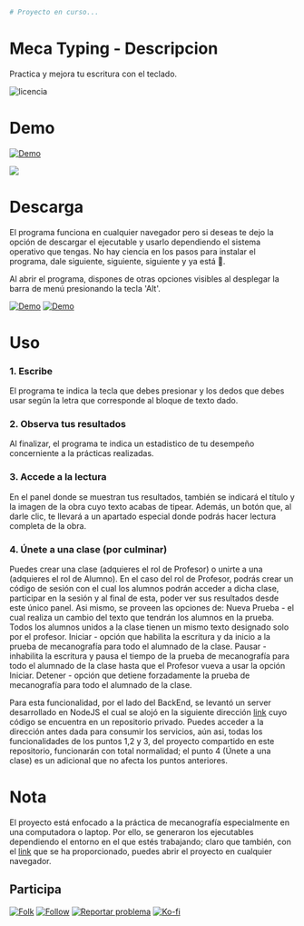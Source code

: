 ```bash
# Proyecto en curso...
```
# Meca Typing - Descripcion
Practica y mejora tu escritura con el teclado.
 
 <img src="https://img.shields.io/badge/LICENCIA-GPL-yellow?style=for-the-badge&logo=git&logoColor=white" alt="licencia" />

# Demo

<a href="https://mecatyping.netlify.app/">
 <img alt="Demo" title="Demo Button" src="https://shields.io/badge/-HAZ%20CLIC%20PARA%20VER%20LA%20DEMO-red.svg?&style=for-the-badge&logo=github&logoColor=white"/>
</a>

<p align="left"> 
 <img src="/Demo.gif"/>
</p>
    
# Descarga
El programa funciona en cualquier navegador pero si deseas te dejo la opción de descargar el ejecutable y usarlo dependiendo el sistema operativo que tengas. No hay ciencia en los pasos para instalar el programa, dale siguiente, siguiente, siguiente y ya está :see_no_evil:.

Al abrir el programa, dispones de otras opciones visibles al desplegar la barra de menú presionando la tecla 'Alt'.

<a href="https://github.com/KeyCuevasMelgarejo/archivos_publicos_/raw/master/MECA-TYPING_/meca-typing-app-1.1.0_linux.zip">
    <img alt="Demo" title="Demo Button" src="https://shields.io/badge/-DESCARGA%20PARA%20LINUX-blue.svg?&style=for-the-badge&logo=linux&logoColor=white"/></a>
<a href="https://github.com/KeyCuevasMelgarejo/archivos_publicos_/raw/master/MECA-TYPING_/meca-typing-app-%201.1.0_windows.zip">
    <img alt="Demo" title="Demo Button" src="https://shields.io/badge/-DESCARGA%20PARA%20WINDOWS-blue.svg?&style=for-the-badge&logo=windows&logoColor=white"/></a>

# Uso
### 1. Escribe
El programa te indica la tecla que debes presionar y los dedos que debes usar según la letra que corresponde al bloque de texto dado.
### 2. Observa tus resultados
Al finalizar, el programa te indica un estadistico de tu desempeño concerniente a la prácticas realizadas. 
### 3. Accede a la lectura
En el panel donde se muestran tus resultados, también se indicará el título y la imagen de la obra cuyo texto acabas de tipear. Además, un botón que, al darle clic, te llevará a un apartado especial donde podrás hacer lectura completa de la obra.
### 4. Únete a una clase (por culminar)
Puedes crear una clase (adquieres el rol de Profesor) o unirte a una (adquieres el rol de Alumno). En el caso del rol de Profesor, podrás crear un código de sesión con el cual los alumnos podrán acceder a dicha clase, participar en la sesión y al final de esta, poder ver sus resultados desde este único panel. Asi mismo, se proveen las opciones de:
Nueva Prueba - el cual realiza un cambio del texto que tendrán los alumnos en la prueba. Todos los alumnos unidos a la clase tienen un mismo texto designado solo por el profesor.
Iniciar - opción que habilita la escritura y da inicio a la prueba de mecanografía para todo el alumnado de la clase.
Pausar - inhabilita la escritura y pausa el tiempo de la prueba de mecanografía para todo el alumnado de la clase hasta que el Profesor vueva a usar la opción Iniciar.
Detener - opción que detiene forzadamente la prueba de mecanografía para todo el alumnado de la clase.

Para esta funcionalidad, por el lado del BackEnd, se levantó un server desarrollado en NodeJS el cual se alojó en la siguiente dirección [link](https://mecatyping.herokuapp.com:3000/) cuyo código se encuentra en un repositorio privado. Puedes acceder a la dirección antes dada para consumir los servicios, aún asi, todas los funcionalidades de los puntos 1,2 y 3, del proyecto compartido en este repositorio, funcionarán con total normalidad; el punto 4 (Únete a una clase) es un adicional que no afecta los puntos anteriores.

# Nota
El proyecto está enfocado a la práctica de mecanografía especialmente en una computadora o laptop. Por ello, se generaron los ejecutables dependiendo el entorno en el que estés trabajando; claro que también, con el [link](https://keycuevasmelgarejo.github.io/MECA-TYPING_/) que se ha proporcionado, puedes abrir el proyecto en cualquier navegador.

## Participa
<p align="left">
 <a href="https://github.com/KeyCuevasMelgarejo/MECA-TYPING_/fork">
    <img alt="Folk" title="Fork Button" src="https://shields.io/badge/-DAR%20FORK-red.svg?&style=for-the-badge&logo=github&logoColor=white"/></a>
 <a href="https://github.com/KeyCuevasMelgarejo/MECA-TYPING_/subscription">
    <img alt="Follow" title="Dale Me Gusta" src="https://shields.io/badge/-LIKE%20THIS%20REPO-informational.svg?&style=for-the-badge&logo=github&logoColor=white"/></a>
 <a href="https://github.com/KeyCuevasMelgarejo/MECA-TYPING_/issues/new">
    <img alt="Reportar problema" title="Ayudemos a mejorar" src="https://shields.io/badge/-REPORTA%20UN%20PROBLEMA-yellow.svg?&style=for-the-badge&logo=github&logoColor=white"/></a>
 <a href="https://ko-fi.com/keycuevasmelgarejo"><img alt="Ko-fi" title="Contribuye" src="https://shields.io/badge/-BUY%20ME%20A%20COFFEE-CC2735.svg?&style=for-the-badge&logo=ko-fi&logoColor=white"></a>
</p>
